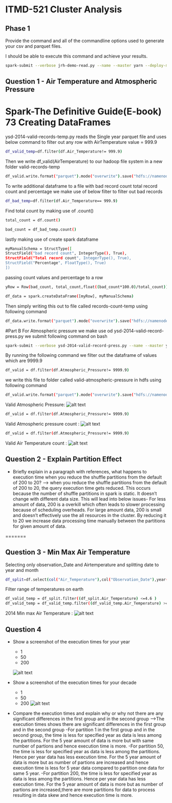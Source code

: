 # ITMD-521 Cluster Analysis


## Phase 1

Provide the command and all of the commandline options used to generate your csv and parquet files.

I should be able to execute this command and achieve your results.

```bash
spark-submit --verbose jrh-demo-read.py --name --master yarn --deploy-mode cluster demo-read.py
```




## Question 1 - Air Temperature and Atmospheric Pressure

# Spark-The Definitive Guide(E-book) 73 Creating DataFrames


ysd-2014-valid-records-temp.py reads the Single year parquet file and uses below command to filter out any row with AirTemperature value = 999.9

```bash
df_valid_temp=df.filter(df.Air_Temperature!= 999.9)
```
Then we write df_valid(AirTemperature) to our hadoop file system in a new folder valid-records-temp


```bash
df_valid.write.format("parquet").mode("overwrite").save("hdfs://namenode/output/itmd-521/ysd/2014/valid-records-temp")
```
To write additional dataframe to a file with bad record count total record count and percentage we make use of below filter to filter out bad records

```bash
df_bad_temp=df.filter(df.Air_Temperature== 999.9)
```
Find total count by making use of .count()

```bash
total_count = df.count()
```
```bash
bad_count = df_bad_temp.count() 
```
lastly making use of create spark dataframe 

```bash
myManualSchema = StructType([
StructField("bad record count", IntegerType(), True),
StructField("Total record count", IntegerType(), True),
StructField("Percentage", FloatType(), True)
])
```
passing count values and percentage to a row 
```bash
yRow = Row(bad_count, total_count,float((bad_count*100.0)/total_count))
```
```bash
df_data = spark.createDataFrame([myRow], myManualSchema)

```
Then simply writing this out to file called records-count-temp using following command

```bash
df_data.write.format("parquet").mode("overwrite").save("hdfs://namenode/output/itmd-521/ysd/2014/valid-records-count-press")
```

#Part B
For Atmospheric pressure we make use od ysd-2014-valid-record-press.py we submit following command on bash

```bash
spark-submit --verbose ysd-2014-valid-record-press.py --name --master yarn --deploy-mode cluster ysd-2014-valid-record-press.py
```
By running the following command we filter out the dataframe of values which are 9999.9
```bash
df_valid = df.filter(df.Atmospheric_Pressure!= 9999.9)
```

we write this file to folder called valid-atmospheric-pressure in hdfs using following command

```bash
df_valid.write.format("parquet").mode("overwrite").save("hdfs://namenode/output/itmd-521/ysd/2014/valid-atmospheric-pressure")
```
Valid Atmospheric Pressure:
![alt text](https://user-images.githubusercontent.com/57376468/81509936-c808dc00-92d3-11ea-802c-5011bf9cf18d.JPG "valid-atmospheric-pressure")



```bash
df_valid = df.filter(df.Atmospheric_Pressure!= 9999.9)
```
Valid Atmospheric pressure count :
![alt text](https://user-images.githubusercontent.com/57376468/81509934-c808dc00-92d3-11ea-8952-7b6a5ddbd295.JPG "valid-record-count-press")
```bash
df_valid = df.filter(df.Atmospheric_Pressure!= 9999.9)
```
Valid Air Temperature count :
![alt text](https://user-images.githubusercontent.com/57376468/81509935-c808dc00-92d3-11ea-9d1c-916283c24d0a.JPG "valid-record-count-temp")


## Question 2 - Explain Partition Effect

* Briefly explain in a paragraph with references, what happens to execution time when you reduce the shuffle partitions from the default of 200 to 20?
--> when you reduce the shuffle partitions from the default of 200 to 20, the query execution time gets reduced. This occurs because the number of shuffle partitions in spark is static. It doesn’t change with different data size. This will lead into below issues-
For less amount of data, 200 is a overkill which often leads to slower processing because of scheduling overheads.
For large amount data, 200 is small and doesn’t effectively use the all resources in the cluster. By reducing it to 20 we increase data processing time manually between the partitions for given amount of data.


=======
## Question 3 - Min Max Air Temperature


Selecting only observation_Date and Airtemperature and splitting date to year and month
```bash
df_split=df.select(col("Air_Temperature"),col("Observation_Date"),year(col("Observation_Date")).alias("year"),month(col("Observation_Date")).alias("month"),dayofmonth(col("Observation_Date")).alias("day")).drop("Observation_Date")
```
Filter range of temperatures on earth 
```bash
df_valid_temp = df_split.filter((df_split.Air_Temperature) <=4.6 )
df_valid_temp = df_valid_temp.filter((df_valid_temp.Air_Temperature) >= -7.3)
```
2014 Min max Air Temperature :
![alt text](https://user-images.githubusercontent.com/57376468/81509903-92fc8980-92d3-11ea-8072-d211bb413555.JPG "Min Max Air Temp")




## Question 4

* Show a screenshot of the execution times for your year
  * 1
  * 50  
  * 200

  ![alt text](https://user-images.githubusercontent.com/57376468/81511480-63ec1500-92df-11ea-99c0-43c500afa1db.JPG "Partition analysis")
  

* Show a screenshot of the execution times for your decade
  * 1
  * 50 
  * 200
    ![alt text](https://user-images.githubusercontent.com/57376468/81511854-ce05b980-92e1-11ea-84f5-1b7bfe0fed8c.JPG "Partition200")

* Compare the execution times and explain why or why not there are any significant differences in the first group and in the second group
-->The execution times shows there are significant differences in the first group and in the second group
-For partition 1 in the first group and in the second group, the time is less for specified year as data is less among the partitions. For the 5 year amount of data is more but with same number of partions and hence execution time is more.
-For partition 50, the time is less for specified year as data is less among the partitions. Hence per year data has less execution time. For the 5 year amount of data is more but as number of partions are increased and hence execution time is less for 5 year data compared to partition one data for same 5 year.
-For partition 200, the time is less for specified year as data is less among the partitions. Hence per year data has less execution time. For the 5 year amount of data is more but as number of partions are increased,there are more partitions for data to process resulting in data skew and hence execution time is more.


